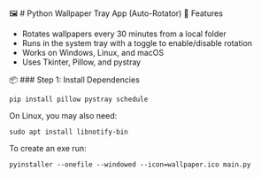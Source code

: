 🖼️ # Python Wallpaper Tray App (Auto-Rotator)
🔧 Features
- Rotates wallpapers every 30 minutes from a local folder
- Runs in the system tray with a toggle to enable/disable rotation
- Works on Windows, Linux, and macOS
- Uses Tkinter, Pillow, and pystray

📦 ### Step 1: Install Dependencies
```
pip install pillow pystray schedule
```

On Linux, you may also need:
```
sudo apt install libnotify-bin
```

To create an exe run:
```
pyinstaller --onefile --windowed --icon=wallpaper.ico main.py
```
